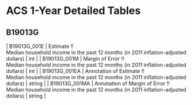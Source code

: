 # ACS 1-Year Detailed Tables

## B19013G

| B19013G_001E | Estimate !!<br>Median household income in the past 12 months (in 2011 inflation-adjusted dollars) | int |
| B19013G_001M | Margin of Error !!<br>Median household income in the past 12 months (in 2011 inflation-adjusted dollars) | int |
| B19013G_001EA | Annotation of Estimate !!<br>Median household income in the past 12 months (in 2011 inflation-adjusted dollars) | string |
| B19013G_001MA | Annotation of Margin of Error !!<br>Median household income in the past 12 months (in 2011 inflation-adjusted dollars) | string |

